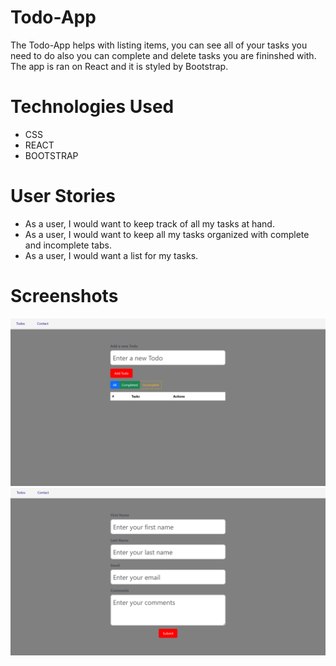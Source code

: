 # Todo-App

The Todo-App helps with listing items, you can see all of your tasks you need to do 
also you can complete and delete tasks you are fininshed with.
The app is ran on React and it is styled by Bootstrap.

# Technologies Used

* CSS
* REACT
* BOOTSTRAP

# User Stories

* As a user, I would want to keep track of all my tasks at hand.
* As a user, I would want to keep all my tasks organized with complete and incomplete tabs.
* As a user, I would want a list for my tasks.

# Screenshots

![alt text](<src/Images/Screenshot 2025-01-22 165318.png>)
![alt text](<src/Images/Screenshot 2025-01-22 165341.png>)

